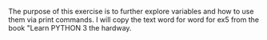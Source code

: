 The purpose of this exercise is to further explore variables and how to use them via print commands. I will copy the text word for word for ex5 from the book "Learn PYTHON 3 the hardway. 